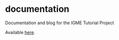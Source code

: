 # documentation
Documentation and blog for the IGME Tutorial Project 

Available [here](http://igme-rit.github.io/documentation).
